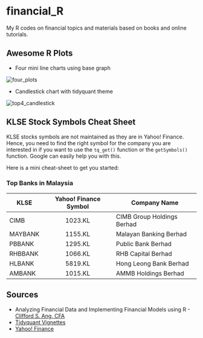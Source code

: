 # financial_R

My R codes on financial topics and materials based on books and online tutorials.

## Awesome R Plots

* Four mini line charts using base graph

![four_plots](https://user-images.githubusercontent.com/24283367/36215764-f220989e-11e7-11e8-965b-5cb32c28c0d9.png "Top Semiconductor Companies")


* Candlestick chart with tidyquant theme

![top4_candlestick](https://user-images.githubusercontent.com/24283367/36164660-f9a46782-1127-11e8-899d-276e14a53de1.png "Candlestick with tidyquant")

## KLSE Stock Symbols Cheat Sheet
KLSE stocks symbols are not maintained as they are in Yahoo! Finance. Hence, you need to find the right symbol for the company you are interested in if you want to use the `tq_get()` function or the `getSymbols()` function. Google can easily help you with this. 

Here is a mini cheat-sheet to get you started:

### Top Banks in Malaysia
| KLSE    | Yahoo! Finance Symbol| Company Name               |
| ------- |:-------------------:| -------------------------- |
| CIMB    | 1023.KL             | CIMB Group Holdings Berhad |
| MAYBANK | 1155.KL             | Malayan Banking Berhad     |
| PBBANK  | 1295.KL             | Public Bank Berhad         |
| RHBBANK | 1066.KL             | RHB Capital Berhad         |
| HLBANK  | 5819.KL             | Hong Leong Bank Berhad     |
| AMBANK  | 1015.KL             | AMMB Holdings Berhad       |


## Sources
* Analyzing Financial Data and Implementing Financial Models using R - [Clifford S. Ang, CFA](www.cliffordang.com)
* [Tidyquant Vignettes](https://business-science.github.io/tidyquant/index.html) 
* [Yahoo! Finance](https://finance.yahoo.com/)
